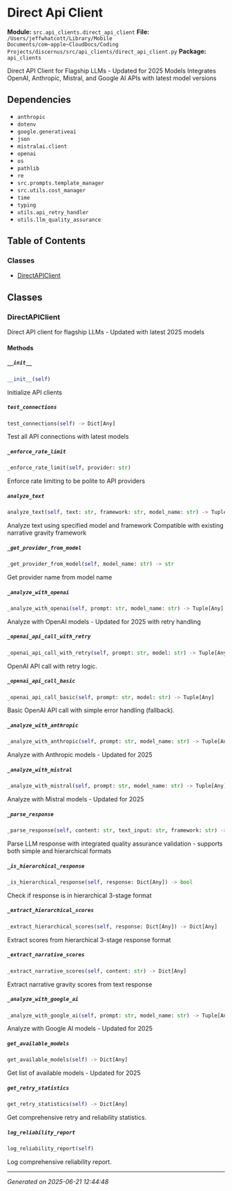 # Direct Api Client

**Module:** `src.api_clients.direct_api_client`
**File:** `/Users/jeffwhatcott/Library/Mobile Documents/com~apple~CloudDocs/Coding Projects/discernus/src/api_clients/direct_api_client.py`
**Package:** `api_clients`

Direct API Client for Flagship LLMs - Updated for 2025 Models
Integrates OpenAI, Anthropic, Mistral, and Google AI APIs with latest model versions

## Dependencies

- `anthropic`
- `dotenv`
- `google.generativeai`
- `json`
- `mistralai.client`
- `openai`
- `os`
- `pathlib`
- `re`
- `src.prompts.template_manager`
- `src.utils.cost_manager`
- `time`
- `typing`
- `utils.api_retry_handler`
- `utils.llm_quality_assurance`

## Table of Contents

### Classes
- [DirectAPIClient](#directapiclient)

## Classes

### DirectAPIClient

Direct API client for flagship LLMs - Updated with latest 2025 models

#### Methods

##### `__init__`
```python
__init__(self)
```

Initialize API clients

##### `test_connections`
```python
test_connections(self) -> Dict[Any]
```

Test all API connections with latest models

##### `_enforce_rate_limit`
```python
_enforce_rate_limit(self, provider: str)
```

Enforce rate limiting to be polite to API providers

##### `analyze_text`
```python
analyze_text(self, text: str, framework: str, model_name: str) -> Tuple[Any]
```

Analyze text using specified model and framework
Compatible with existing narrative gravity framework

##### `_get_provider_from_model`
```python
_get_provider_from_model(self, model_name: str) -> str
```

Get provider name from model name

##### `_analyze_with_openai`
```python
_analyze_with_openai(self, prompt: str, model_name: str) -> Tuple[Any]
```

Analyze with OpenAI models - Updated for 2025 with retry handling

##### `_openai_api_call_with_retry`
```python
_openai_api_call_with_retry(self, prompt: str, model: str) -> Tuple[Any]
```

OpenAI API call with retry logic.

##### `_openai_api_call_basic`
```python
_openai_api_call_basic(self, prompt: str, model: str) -> Tuple[Any]
```

Basic OpenAI API call with simple error handling (fallback).

##### `_analyze_with_anthropic`
```python
_analyze_with_anthropic(self, prompt: str, model_name: str) -> Tuple[Any]
```

Analyze with Anthropic models - Updated for 2025

##### `_analyze_with_mistral`
```python
_analyze_with_mistral(self, prompt: str, model_name: str) -> Tuple[Any]
```

Analyze with Mistral models - Updated for 2025

##### `_parse_response`
```python
_parse_response(self, content: str, text_input: str, framework: str) -> Dict[Any]
```

Parse LLM response with integrated quality assurance validation - supports both simple and hierarchical formats

##### `_is_hierarchical_response`
```python
_is_hierarchical_response(self, response: Dict[Any]) -> bool
```

Check if response is in hierarchical 3-stage format

##### `_extract_hierarchical_scores`
```python
_extract_hierarchical_scores(self, response: Dict[Any]) -> Dict[Any]
```

Extract scores from hierarchical 3-stage response format

##### `_extract_narrative_scores`
```python
_extract_narrative_scores(self, content: str) -> Dict[Any]
```

Extract narrative gravity scores from text response

##### `_analyze_with_google_ai`
```python
_analyze_with_google_ai(self, prompt: str, model_name: str) -> Tuple[Any]
```

Analyze with Google AI models - Updated for 2025

##### `get_available_models`
```python
get_available_models(self) -> Dict[Any]
```

Get list of available models - Updated for 2025

##### `get_retry_statistics`
```python
get_retry_statistics(self) -> Dict[Any]
```

Get comprehensive retry and reliability statistics.

##### `log_reliability_report`
```python
log_reliability_report(self)
```

Log comprehensive reliability report.

---

*Generated on 2025-06-21 12:44:48*